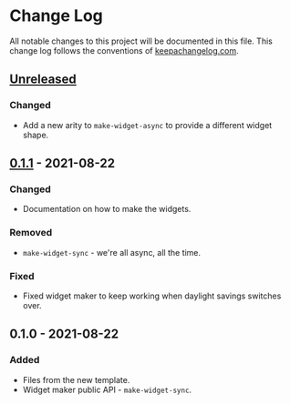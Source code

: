 # Change Log
All notable changes to this project will be documented in this file. This change log follows the conventions of [keepachangelog.com](http://keepachangelog.com/).

## [Unreleased]
### Changed
- Add a new arity to `make-widget-async` to provide a different widget shape.

## [0.1.1] - 2021-08-22
### Changed
- Documentation on how to make the widgets.

### Removed
- `make-widget-sync` - we're all async, all the time.

### Fixed
- Fixed widget maker to keep working when daylight savings switches over.

## 0.1.0 - 2021-08-22
### Added
- Files from the new template.
- Widget maker public API - `make-widget-sync`.

[Unreleased]: https://sourcehost.site/your-name/maja/compare/0.1.1...HEAD
[0.1.1]: https://sourcehost.site/your-name/maja/compare/0.1.0...0.1.1
